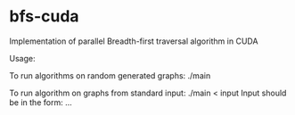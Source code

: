 # bfs-cuda
Implementation of parallel Breadth-first traversal algorithm in CUDA

Usage:

To run algorithms on random generated graphs:
./main <start vertex> <number of vertices> <number of edges>

To run algorithm on graphs from standard input:
./main <start vertex> < input
Input should be in the form:
<number of vertices> <number of edges>
<end of edge1> <end of edge1>
<end of edge2> <end of edge2>
...


